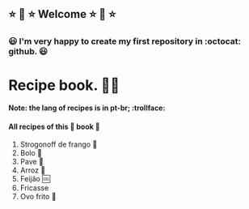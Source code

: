 ## :star: :star2: :star: Welcome :star: :star2: :star:
### :smiley:  I'm very happy to create my first repository in :octocat: github. :smiley:

# Recipe book. 👨‍🍳

#### Note: the lang of recipes is in pt-br; :trollface:
#### All recipes of this :book: book :book:

1. Strogonoff de frango 🐔
2. Bolo 🎂
3. Pave 🍰
4. Arroz 🍚
5. Feijão 🆒
6. Fricasse
7. Ovo frito 🍳